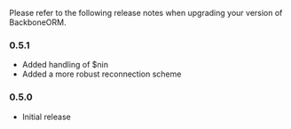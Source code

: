 Please refer to the following release notes when upgrading your version of BackboneORM.

### 0.5.1
* Added handling of $nin
* Added a more robust reconnection scheme

### 0.5.0
* Initial release

